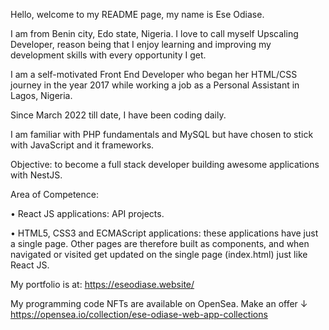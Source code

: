 Hello, welcome to my README page, my name is Ese Odiase.

I am from Benin city, Edo state, Nigeria. I love to call myself Upscaling Developer, reason being that I enjoy learning and improving my development skills with every opportunity I get.

I am a self-motivated Front End Developer who began her HTML/CSS journey in the year 2017 while working a job as a Personal Assistant in Lagos, Nigeria.

Since March 2022 till date, I have been coding daily.

I am familiar with PHP fundamentals and MySQL but have chosen to stick with JavaScript and it frameworks. 

Objective: to become a full stack developer building awesome applications with NestJS.

Area of Competence:

• React JS applications: API projects.

• HTML5, CSS3 and ECMAScript applications: these applications have just a single page. Other pages are therefore built as components, and when navigated or visited get updated on the single page (index.html) just like React JS.

My portfolio is at:
https://eseodiase.website/

My programming code NFTs are available on OpenSea. Make an offer ↓
https://opensea.io/collection/ese-odiase-web-app-collections

